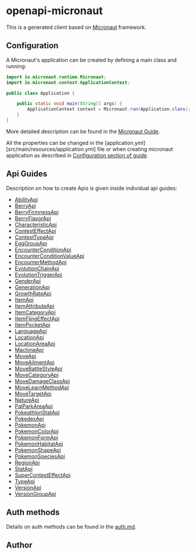 # openapi-micronaut

This is a generated client based on [Micronaut](https://micronaut.io/) framework.

## Configuration

A Micronaut's application can be created by defining a main class and running:
```java
import io.micronaut.runtime.Micronaut;
import io.micronaut.context.ApplicationContext;

public class Application {

    public static void main(String[] args) {
        ApplicationContext context = Micronaut.run(Application.class);
    }
}
```

More detailed description can be found in the [Micronaut Guide](https://docs.micronaut.io/latest/guide/#ideSetup).

All the properties can be changed in the [application.yml][src/main/resources/application.yml] file or when creating micronaut application as described in [Configuration section of guide](https://docs.micronaut.io/latest/guide/#config).

## Api Guides

Description on how to create Apis is given inside individual api guides:

* [AbilityApi](docs/apis/AbilityApi.md)
* [BerryApi](docs/apis/BerryApi.md)
* [BerryFirmnessApi](docs/apis/BerryFirmnessApi.md)
* [BerryFlavorApi](docs/apis/BerryFlavorApi.md)
* [CharacteristicApi](docs/apis/CharacteristicApi.md)
* [ContestEffectApi](docs/apis/ContestEffectApi.md)
* [ContestTypeApi](docs/apis/ContestTypeApi.md)
* [EggGroupApi](docs/apis/EggGroupApi.md)
* [EncounterConditionApi](docs/apis/EncounterConditionApi.md)
* [EncounterConditionValueApi](docs/apis/EncounterConditionValueApi.md)
* [EncounterMethodApi](docs/apis/EncounterMethodApi.md)
* [EvolutionChainApi](docs/apis/EvolutionChainApi.md)
* [EvolutionTriggerApi](docs/apis/EvolutionTriggerApi.md)
* [GenderApi](docs/apis/GenderApi.md)
* [GenerationApi](docs/apis/GenerationApi.md)
* [GrowthRateApi](docs/apis/GrowthRateApi.md)
* [ItemApi](docs/apis/ItemApi.md)
* [ItemAttributeApi](docs/apis/ItemAttributeApi.md)
* [ItemCategoryApi](docs/apis/ItemCategoryApi.md)
* [ItemFlingEffectApi](docs/apis/ItemFlingEffectApi.md)
* [ItemPocketApi](docs/apis/ItemPocketApi.md)
* [LanguageApi](docs/apis/LanguageApi.md)
* [LocationApi](docs/apis/LocationApi.md)
* [LocationAreaApi](docs/apis/LocationAreaApi.md)
* [MachineApi](docs/apis/MachineApi.md)
* [MoveApi](docs/apis/MoveApi.md)
* [MoveAilmentApi](docs/apis/MoveAilmentApi.md)
* [MoveBattleStyleApi](docs/apis/MoveBattleStyleApi.md)
* [MoveCategoryApi](docs/apis/MoveCategoryApi.md)
* [MoveDamageClassApi](docs/apis/MoveDamageClassApi.md)
* [MoveLearnMethodApi](docs/apis/MoveLearnMethodApi.md)
* [MoveTargetApi](docs/apis/MoveTargetApi.md)
* [NatureApi](docs/apis/NatureApi.md)
* [PalParkAreaApi](docs/apis/PalParkAreaApi.md)
* [PokeathlonStatApi](docs/apis/PokeathlonStatApi.md)
* [PokedexApi](docs/apis/PokedexApi.md)
* [PokemonApi](docs/apis/PokemonApi.md)
* [PokemonColorApi](docs/apis/PokemonColorApi.md)
* [PokemonFormApi](docs/apis/PokemonFormApi.md)
* [PokemonHabitatApi](docs/apis/PokemonHabitatApi.md)
* [PokemonShapeApi](docs/apis/PokemonShapeApi.md)
* [PokemonSpeciesApi](docs/apis/PokemonSpeciesApi.md)
* [RegionApi](docs/apis/RegionApi.md)
* [StatApi](docs/apis/StatApi.md)
* [SuperContestEffectApi](docs/apis/SuperContestEffectApi.md)
* [TypeApi](docs/apis/TypeApi.md)
* [VersionApi](docs/apis/VersionApi.md)
* [VersionGroupApi](docs/apis/VersionGroupApi.md)


## Auth methods

Details on auth methods can be found in the [auth.md](doc/auth.md).

## Author



















































